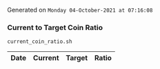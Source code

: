 Generated on `Monday 04-October-2021 at 07:16:08`

### Current to Target Coin Ratio
`current_coin_ratio.sh`

Date|Current|Target|Ratio
---|---|---|---
